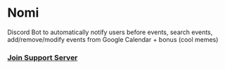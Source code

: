 # Nomi
Discord Bot to automatically notify users before events, search events, add/remove/modify events from Google Calendar + bonus (cool memes)

### [Join Support Server](https://discord.gg/MtDWsR)

